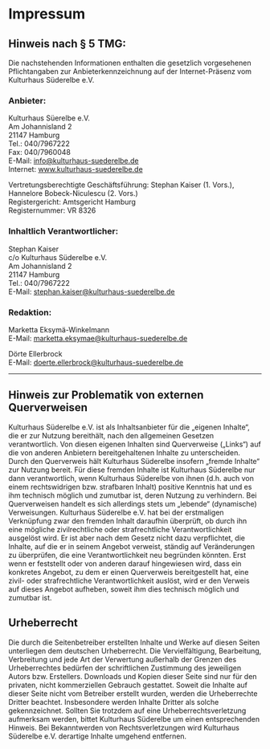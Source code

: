 # Impressum 

## Hinweis nach § 5 TMG:  

Die nachstehenden Informationen enthalten die gesetzlich vorgesehenen Pflichtangaben zur Anbieterkennzeichnung 
auf der Internet-Präsenz vom Kulturhaus Süderelbe e.V. 

### Anbieter:  
Kulturhaus Süerelbe e.V.  
Am Johannisland 2   
21147 Hamburg   
Tel.: 040/7967222  
Fax: 040/7960048  
E-Mail: info@kulturhaus-suederelbe.de  
Internet: www.kulturhaus-suederelbe.de

Vertretungsberechtigte Geschäftsführung: Stephan Kaiser (1. Vors.), Hannelore Bobeck-Niculescu (2. Vors.)  
Registergericht: Amtsgericht Hamburg  
Registernummer: VR 8326    

### Inhaltlich Verantwortlicher:      
Stephan Kaiser  
c/o Kulturhaus Süderelbe e.V.  
Am Johannisland 2    
21147 Hamburg  
Tel.: 040/7967222  
E-Mail: stephan.kaiser@kulturhaus-suederelbe.de  

### Redaktion:
Marketta Eksymä-Winkelmann  
E-Mail: marketta.eksymae@kulturhaus-suederelbe.de  

Dörte Ellerbrock  
E-Mail: doerte.ellerbrock@kulturhaus-suederelbe.de   

_______________________________________________________________________


## Hinweis zur Problematik von externen Querverweisen
Kulturhaus Süderelbe e.V. ist als Inhaltsanbieter für die „eigenen Inhalte“, die er zur Nutzung bereithält,
nach den allgemeinen Gesetzen verantwortlich. Von diesen eigenen Inhalten sind Querverweise („Links“) auf die von anderen
Anbietern bereitgehaltenen Inhalte zu unterscheiden. Durch den Querverweis hält Kulturhaus Süderelbe 
insofern „fremde Inhalte“ zur Nutzung bereit. Für diese fremden Inhalte ist Kulturhaus Süderelbe nur dann verantwortlich, 
wenn Kulturhaus Süderelbe von ihnen (d.h. auch von einem rechtswidrigen bzw. strafbaren Inhalt) positive Kenntnis hat 
und es ihm technisch möglich und zumutbar ist, deren Nutzung zu verhindern. Bei Querverweisen handelt es sich allerdings 
stets um „lebende“ (dynamische) Verweisungen. Kulturhaus Süderelbe e.V. hat bei der erstmaligen Verknüpfung zwar den 
fremden Inhalt daraufhin überprüft, ob durch ihn eine mögliche zivilrechtliche oder strafrechtliche Verantwortlichkeit 
ausgelöst wird. Er ist aber nach dem Gesetz nicht dazu verpflichtet, die Inhalte, auf die er in seinem Angebot verweist, 
ständig auf Veränderungen zu überprüfen, die eine Verantwortlichkeit neu begründen könnten. Erst wenn er feststellt oder von 
anderen darauf hingewiesen wird, dass ein konkretes Angebot, zu dem er einen Querverweis bereitgestellt hat, eine zivil- oder 
strafrechtliche Verantwortlichkeit auslöst, wird er den Verweis auf dieses Angebot aufheben, soweit ihm dies technisch möglich 
und zumutbar ist. 

## Urheberrecht
Die durch die Seitenbetreiber erstellten Inhalte und Werke auf diesen Seiten unterliegen dem deutschen Urheberrecht. 
Die Vervielfältigung, Bearbeitung, Verbreitung und jede Art der Verwertung außerhalb der Grenzen des Urheberrechtes bedürfen 
der schriftlichen Zustimmung des jeweiligen Autors bzw. Erstellers. Downloads und Kopien dieser Seite sind nur für den privaten, 
nicht kommerziellen Gebrauch gestattet. Soweit die Inhalte auf dieser Seite nicht vom Betreiber erstellt wurden, 
werden die Urheberrechte Dritter beachtet. Insbesondere werden Inhalte Dritter als solche gekennzeichnet. Sollten Sie trotzdem 
auf eine Urheberrechtsverletzung aufmerksam werden, bittet Kulturhaus Süderelbe um einen entsprechenden Hinweis. 
Bei Bekanntwerden von Rechtsverletzungen wird Kulturhaus Süderelbe e.V. derartige Inhalte umgehend entfernen.

